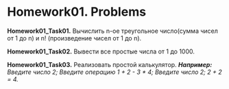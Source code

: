 # Homework01. Problems

**Homework01_Task01.** Вычислить n-ое треугольное число(сумма чисел от 1 до n) и n! (произведение чисел от 1 до n).

**Homework01_Task02.** Вывести все простые числа от 1 до 1000.

**Homework01_Task03.** Реализовать простой калькулятор. ***Например:** Введите число 2; Введите операцию 1 + 2 - 3 * 4; Введите число 2; 2 + 2 = 4.*
